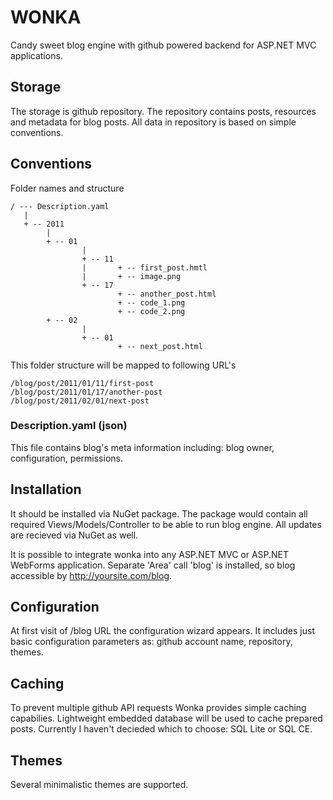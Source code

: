 # WONKA
Candy sweet blog engine with github powered backend for ASP.NET MVC applications.

## Storage
The storage is github repository. The repository contains posts, resources and metadata for blog posts. All data in repository is based on simple conventions.

## Conventions
Folder names and structure

	/ --- Description.yaml
	   |
	   + -- 2011
			|
			+ -- 01
					|
					+ -- 11
					|		+ -- first_post.hmtl
					|		+ -- image.png
					+ -- 17
							+ -- another_post.html
							+ -- code_1.png
							+ -- code_2.png
			+ -- 02
					|
					+ -- 01
							+ -- next_post.html

This folder structure will be mapped to following URL's

	/blog/post/2011/01/11/first-post
	/blog/post/2011/01/17/another-post
	/blog/post/2011/02/01/next-post

### Description.yaml (json)
This file contains blog's meta information including: blog owner, configuration, permissions.

## Installation
It should be installed via NuGet package. The package would contain all required Views/Models/Controller to be able to run blog engine. All updates are recieved via NuGet as well.

It is possible to integrate wonka into any ASP.NET MVC or ASP.NET WebForms application. Separate 'Area' call 'blog' is installed, so blog accessible by http://yoursite.com/blog.

## Configuration
At first visit of /blog URL the configuration wizard appears. It includes just basic configuration parameters as: github account name, repository, themes. 

## Caching
To prevent multiple github API requests Wonka provides simple caching capabilies. Lightweight embedded database will be used to cache prepared posts. Currently I haven't decieded which to choose: SQL Lite or SQL CE.

## Themes
Several minimalistic themes are supported. 
